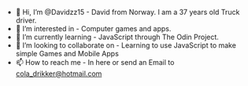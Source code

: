 - 👋 Hi, I’m @Davidzz15 - David from Norway. I am a 37 years old Truck driver. 
- 👀 I’m interested in - Computer games and apps.
- 🌱 I’m currently learning - JavaScript through The Odin Project.
- 💞️ I’m looking to collaborate on - Learning to use JavaScript to make simple Games and Mobile Apps
- 📫 How to reach me - In here or send an Email to cola_drikker@hotmail.com

<!---
Davidzz15/Davidzz15 is a ✨ special ✨ repository because its `README.md` (this file) appears on your GitHub profile.
You can click the Preview link to take a look at your changes.
--->

